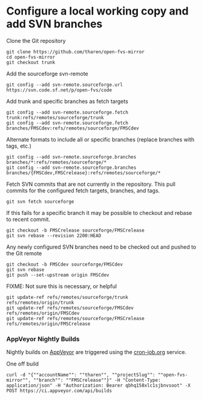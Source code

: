 # Configure a local working copy and add SVN branches

Clone the Git repository

    git clone https://github.com/tharen/open-fvs-mirror
    cd open-fvs-mirror
    git checkout trunk

Add the sourceforge svn-remote

    git config --add svn-remote.sourceforge.url https://svn.code.sf.net/p/open-fvs/code

Add trunk and specific branches as fetch targets

    git config --add svn-remote.sourceforge.fetch trunk:refs/remotes/sourceforge/trunk
    git config --add svn-remote.sourceforge.fetch branches/FMSCdev:refs/remotes/sourceforge/FMSCdev

Alternate formats to include all or specific branches (replace branches with tags, etc.)

    git config --add svn-remote.sourceforge.branches branches/*:refs/remotes/sourceforge/*
    git config --add svn-remote.sourceforge.branches branches/{FMSCdev,FMSCrelease}:refs/remotes/sourceforge/*

Fetch SVN commits that are not currently in the repository. This pull commits for the configured fetch targets, branches, and tags.

    git svn fetch sourceforge
    
If this fails for a specific branch it may be possible to checkout and rebase to recent commit.

    git checkout -b FMSCrelease sourceforge/FMSCrelease
    git svn rebase --revision 2200:HEAD

Any newly configured SVN branches need to be checked out and pushed to the Git remote
    
    git checkout -b FMSCdev sourceforge/FMSCdev
    git svn rebase
    git push --set-upstream origin FMSCdev

FIXME: Not sure this is necessary, or helpful

    git update-ref refs/remotes/sourceforge/trunk refs/remotes/origin/trunk
    git update-ref refs/remotes/sourceforge/FMSCdev refs/remotes/origin/FMSCdev
    git update-ref refs/remotes/sourceforge/FMSCrelease refs/remotes/origin/FMSCrelease

### AppVeyor Nightly Builds

Nightly builds on [AppVeyor][2] are triggered using the [cron-job.org][1] service.

[1]: https://cron-job.org/en/members/jobs/
[2]: https://ci.appveyor.com/project/tharen/open-fvs-mirror/history
    
One off build

    curl -d "{""accountName"": ""tharen"", ""projectSlug"": ""open-fvs-mirror"", ""branch"": ""FMSCrelease""}" -H "Content-Type: application/json" -H "Authorization: Bearer qbhq158xlc1sjbnvsoot" -X POST https://ci.appveyor.com/api/builds
    
    
